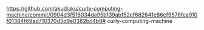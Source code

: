 https://github.com/akudiaku/curly-computing-machine/commit/0904d3f516034da95b139abf52ef662641e86cf9578fca910f01384f69ad710370d3d9e0382bc4b8# curly-computing-machine